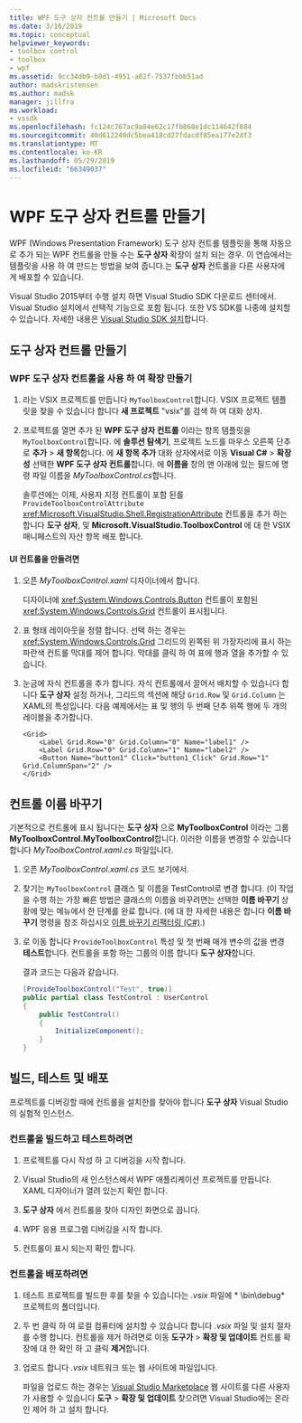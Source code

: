 ```yaml
---
title: WPF 도구 상자 컨트롤 만들기 | Microsoft Docs
ms.date: 3/16/2019
ms.topic: conceptual
helpviewer_keywords:
- toolbox control
- toolbox
- wpf
ms.assetid: 9cc34db9-b0d1-4951-a02f-7537fbbb51ad
author: madskristensen
ms.author: madsk
manager: jillfra
ms.workload:
- vssdk
ms.openlocfilehash: fc124c767ac9a84e62c17fb868e1dc114642f884
ms.sourcegitcommit: 40d612240dc5bea418cd27fdacdf85ea177e2df3
ms.translationtype: MT
ms.contentlocale: ko-KR
ms.lasthandoff: 05/29/2019
ms.locfileid: "66349037"
---
```

# <a name="create-a-wpf-toolbox-control"></a>WPF 도구 상자 컨트롤 만들기

WPF (Windows Presentation Framework) 도구 상자 컨트롤 템플릿을 통해 자동으로 추가 되는 WPF 컨트롤을 만들 수는 **도구 상자** 확장이 설치 되는 경우. 이 연습에서는 템플릿을 사용 하 여 만드는 방법을 보여 줍니다.는 **도구 상자** 컨트롤을 다른 사용자에 게 배포할 수 있습니다.

Visual Studio 2015부터 수행 설치 하면 Visual Studio SDK 다운로드 센터에서. Visual Studio 설치에서 선택적 기능으로 포함 됩니다. 또한 VS SDK를 나중에 설치할 수 있습니다. 자세한 내용은 [Visual Studio SDK 설치](../extensibility/installing-the-visual-studio-sdk.md)합니다.

## <a name="create-the-toolbox-control"></a>도구 상자 컨트롤 만들기

### <a name="create-an-extension-with-a-wpf-toolbox-control"></a>WPF 도구 상자 컨트롤을 사용 하 여 확장 만들기

1. 라는 VSIX 프로젝트를 만듭니다 `MyToolboxControl`합니다. VSIX 프로젝트 템플릿을 찾을 수 있습니다 합니다 **새 프로젝트** "vsix"를 검색 하 여 대화 상자.

2. 프로젝트를 열면 추가 된 **WPF 도구 상자 컨트롤** 이라는 항목 템플릿을 `MyToolboxControl`합니다. 에 **솔루션 탐색기**, 프로젝트 노드를 마우스 오른쪽 단추로 **추가** > **새 항목**합니다. 에 **새 항목 추가** 대화 상자에서로 이동 **Visual C#**  > **확장성** 선택한 **WPF 도구 상자 컨트롤**합니다. 에 **이름을** 창의 맨 아래에 있는 필드에 명령 파일 이름을 *MyToolboxControl.cs*합니다.

    솔루션에는 이제, 사용자 지정 컨트롤이 포함 된를 `ProvideToolboxControlAttribute` <xref:Microsoft.VisualStudio.Shell.RegistrationAttribute> 컨트롤을 추가 하는 합니다 **도구 상자**, 및 **Microsoft.VisualStudio.ToolboxControl** 에 대 한 VSIX 매니페스트의 자산 항목  배포 합니다.

#### <a name="to-create-the-control-ui"></a>UI 컨트롤을 만들려면

1. 오픈 *MyToolboxControl.xaml* 디자이너에서 합니다.

    디자이너에 <xref:System.Windows.Controls.Button> 컨트롤이 포함된 <xref:System.Windows.Controls.Grid> 컨트롤이 표시됩니다.

2. 표 형태 레이아웃을 정렬 합니다. 선택 하는 경우는 <xref:System.Windows.Controls.Grid> 그리드의 왼쪽된 위 가장자리에 표시 하는 파란색 컨트롤 막대를 제어 합니다. 막대를 클릭 하 여 표에 행과 열을 추가할 수 있습니다.

3. 눈금에 자식 컨트롤을 추가 합니다. 자식 컨트롤에서 끌어서 배치할 수 있습니다 합니다 **도구 상자** 설정 하거나, 그리드의 섹션에 해당 `Grid.Row` 및 `Grid.Column` 는 XAML의 특성입니다. 다음 예제에서는 표 및 행의 두 번째 단추 위쪽 행에 두 개의 레이블을 추가합니다.

    ```xaml
    <Grid>
        <Label Grid.Row="0" Grid.Column="0" Name="label1" />
        <Label Grid.Row="0" Grid.Column="1" Name="label2" />
        <Button Name="button1" Click="button1_Click" Grid.Row="1" Grid.ColumnSpan="2" />
    </Grid>
    ```

## <a name="renaming-the-control"></a>컨트롤 이름 바꾸기

 기본적으로 컨트롤에 표시 됩니다는 **도구 상자** 으로 **MyToolboxControl** 이라는 그룹 **MyToolboxControl.MyToolboxControl**합니다. 이러한 이름을 변경할 수 있습니다 합니다 *MyToolboxControl.xaml.cs* 파일입니다.

1. 오픈 *MyToolboxControl.xaml.cs* 코드 보기에서.

2. 찾기는 `MyToolboxControl` 클래스 및 이름을 TestControl로 변경 합니다. (이 작업을 수행 하는 가장 빠른 방법은 클래스의 이름을 바꾸려면는 선택한 **이름 바꾸기** 상황에 맞는 메뉴에서 한 단계를 완료 합니다. (에 대 한 자세한 내용은 합니다 **이름 바꾸기** 명령을 참조 하십시오 [이름 바꾸기 리팩터링 (C#)](../ide/reference/rename.md).)

3. 로 이동 합니다 `ProvideToolboxControl` 특성 및 첫 번째 매개 변수의 값을 변경 **테스트**합니다. 컨트롤을 포함 하는 그룹의 이름 합니다 **도구 상자**합니다.

    결과 코드는 다음과 같습니다.

    ```csharp
    [ProvideToolboxControl("Test", true)]
    public partial class TestControl : UserControl
    {
        public TestControl()
        {
            InitializeComponent();
        }
    }
    ```

## <a name="build-test-and-deployment"></a>빌드, 테스트 및 배포

 프로젝트를 디버깅할 때에 컨트롤을 설치한를 찾아야 합니다 **도구 상자** Visual Studio의 실험적 인스턴스.

### <a name="to-build-and-test-the-control"></a>컨트롤을 빌드하고 테스트하려면

1. 프로젝트를 다시 작성 하 고 디버깅을 시작 합니다.

2. Visual Studio의 새 인스턴스에서 WPF 애플리케이션 프로젝트를 만듭니다. XAML 디자이너가 열려 있는지 확인 합니다.

3. **도구 상자** 에서 컨트롤을 찾아 디자인 화면으로 끕니다.

4. WPF 응용 프로그램 디버깅을 시작 합니다.

5. 컨트롤이 표시 되는지 확인 합니다.

### <a name="to-deploy-the-control"></a>컨트롤을 배포하려면

1. 테스트 프로젝트를 빌드한 후를 찾을 수 있습니다는 *.vsix* 파일에 * \bin\debug\* 프로젝트의 폴더입니다.

2. 두 번 클릭 하 여 로컬 컴퓨터에 설치할 수 있습니다 합니다 *.vsix* 파일 및 설치 절차를 수행 합니다. 컨트롤을 제거 하려면로 이동 **도구가** > **확장 및 업데이트** 컨트롤 확장에 대 한 확인 하 고 클릭 **제거**합니다.

3. 업로드 합니다 *.vsix* 네트워크 또는 웹 사이트에 파일입니다.

    파일을 업로드 하는 경우는 [Visual Studio Marketplace](https://marketplace.visualstudio.com/) 웹 사이트를 다른 사용자가 사용할 수 있습니다 **도구** > **확장 및 업데이트** 찾으려면 Visual Studio에는 온라인 제어 하 고 설치 합니다.
